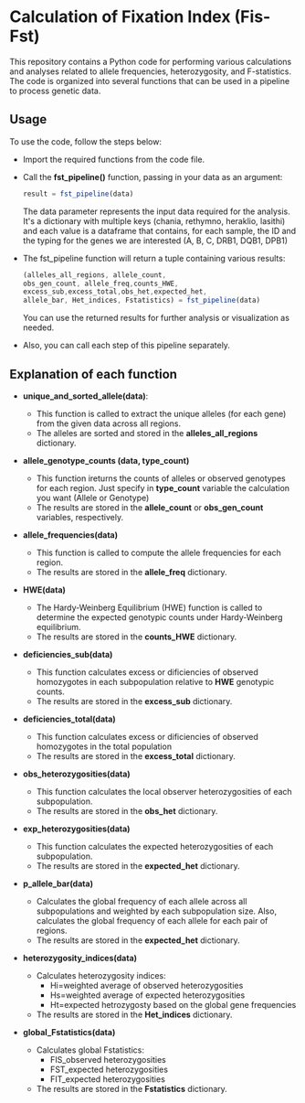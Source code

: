 # Calculation of Fixation Index (Fis-Fst)
This repository contains a Python code for performing various calculations and analyses related to allele frequencies, heterozygosity, and F-statistics. The code is organized into several functions that can be used in a pipeline to process genetic data.

## Usage
To use the code, follow the steps below:

* Import the required functions from the code file.


* Call the __fst_pipeline()__ function, passing in your data as an argument:

    ```javascript
    result = fst_pipeline(data)
    ```
    The data parameter represents the input data required for the analysis. It's a      dictionary with multiple keys (chania, rethymno, heraklio, lasithi) and each value is a dataframe that contains, for each sample, the ID and the typing for the genes we are interested (A, B, C, DRB1, DQB1, DPB1)

* The fst_pipeline function will return a tuple containing various results:
    ```javascript
    (alleles_all_regions, allele_count, 
    obs_gen_count, allele_freq,counts_HWE,
    excess_sub,excess_total,obs_het,expected_het,
    allele_bar, Het_indices, Fstatistics) = fst_pipeline(data)
    ```
    You can use the returned results for further analysis or visualization as needed.

* Also, you can call each step of this pipeline separately.

## Explanation of each function

* __unique_and_sorted_allele(data)__:
    
    * This function is called to extract the unique alleles (for each gene) from the given data across all regions.
    * The alleles are sorted and stored in the __alleles_all_regions__ dictionary.


* __allele_genotype_counts (data, type_count)__

    * This function ireturns the counts of alleles or observed genotypes for each region. Just specify in __type_count__ variable the calculation you want (Allele or Genotype)
    * The results are stored in the __allele_count__ or __obs_gen_count__ variables, respectively.

* __allele_frequencies(data)__

    * This function is called to compute the allele frequencies for each region.
    * The results are stored in the __allele_freq__ dictionary.

* __HWE(data)__

    * The Hardy-Weinberg Equilibrium (HWE) function is called to determine the expected genotypic counts under Hardy-Weinberg equilibrium.
    * The results are stored in the __counts_HWE__ dictionary.

* __deficiencies_sub(data)__

    * This function calculates excess or dificiencies of observed homozygotes in each subpopulation relative to __HWE__ genotypic counts.
    * The results are stored in the __excess_sub__ dictionary.

* __deficiencies_total(data)__
   
    * This function calculates excess or dificiencies of observed homozygotes in the total population
    * The results are stored in the __excess_total__ dictionary.

* __obs_heterozygosities(data)__

    * This function calculates the local observer heterozygosities of each subpopulation.
    * The results are stored in the __obs_het__ dictionary.

* __exp_heterozygosities(data)__

    * This function calculates the expected heterozygosities of each subpopulation.
    * The results are stored in the __expected_het__ dictionary.

* __p_allele_bar(data)__

    * Calculates the global frequency of each allele across all subpopulations and weighted by each subpopulation size. Also, calculates the global frequency of each allele for each pair of regions.
    * The results are stored in the __expected_het__ dictionary.

* __heterozygosity_indices(data)__
    * Calculates heterozygosity indices:
        * Hi=weighted average of observed heterozygosities
        * Hs=weighted average of expected heterozygosities
        * Ht=expected hetrozygosty based on the global gene frequencies
    * The results are stored in the __Het_indices__ dictionary.

* __global_Fstatistics(data)__
    * Calculates global Fstatistics:
        * FIS_observed heterozygosities
        * FST_expected heterozygosities
        * FIT_expected heterozygosities
    * The results are stored in the __Fstatistics__ dictionary.



